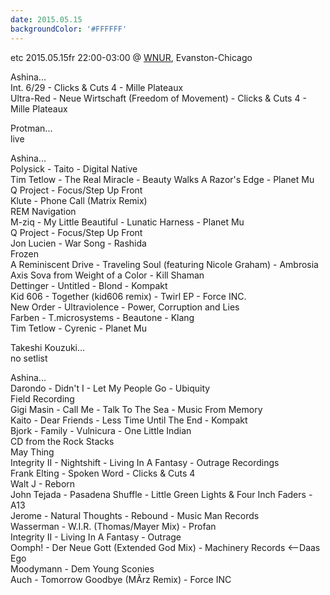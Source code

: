 ```yaml
---
date: 2015.05.15
backgroundColor: '#FFFFFF'
---
```


etc 2015.05.15fr 22:00-03:00 @ [WNUR](http://www.wnur.org/), Evanston-Chicago  

Ashina...  
Int. 6/29 - Clicks & Cuts 4 - Mille Plateaux  
Ultra-Red - Neue Wirtschaft (Freedom of Movement) - Clicks & Cuts 4 - Mille Plateaux  

Protman...  
live  

Ashina...  
Polysick - Taito - Digital Native  
Tim Tetlow - The Real Miracle - Beauty Walks A Razor's Edge - Planet Mu  
Q Project - Focus/Step Up Front  
Klute - Phone Call (Matrix Remix)  
REM Navigation  
M-ziq - My Little Beautiful - Lunatic Harness - Planet Mu  
Q Project - Focus/Step Up Front  
Jon Lucien - War Song - Rashida  
Frozen  
A Reminiscent Drive - Traveling Soul (featuring Nicole Graham) - Ambrosia  
Axis Sova from Weight of a Color - Kill Shaman  
Dettinger - Untitled - Blond - Kompakt  
Kid 606 - Together (kid606 remix) - Twirl EP - Force INC.  
New Order - Ultraviolence - Power, Corruption and Lies  
Farben - T.microsystems - Beautone - Klang  
Tim Tetlow - Cyrenic - Planet Mu  

Takeshi Kouzuki...  
no setlist  

Ashina...  
Darondo - Didn't I - Let My People Go - Ubiquity  
Field Recording  
Gigi Masin - Call Me - Talk To The Sea - Music From Memory  
Kaito - Dear Friends - Less Time Until The End - Kompakt  
Bjork - Family - Vulnicura - One Little Indian  
CD from the Rock Stacks  
May Thing  
Integrity II - Nightshift - Living In A Fantasy - Outrage Recordings  
Frank Elting - Spoken Word - Clicks & Cuts 4  
Walt J - Reborn  
John Tejada - Pasadena Shuffle - Little Green Lights & Four Inch Faders - A13  
Jerome - Natural Thoughts - Rebound - Music Man Records  
Wasserman - W.I.R. (Thomas/Mayer Mix) - Profan  
Integrity II - Living In A Fantasy - Outrage  
Oomph! - Der Neue Gott (Extended God Mix) - Machinery Records <—Daas Ego  
Moodymann - Dem Young Sconies  
Auch - Tomorrow Goodbye (MÃrz Remix) - Force INC
